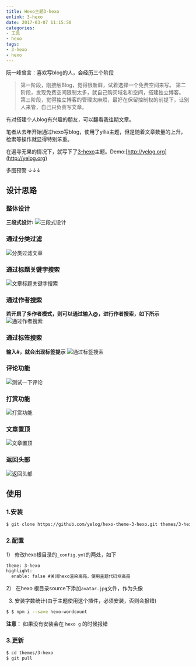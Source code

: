 ```yaml
---
title: Hexo主题3-hexo
enlink: 3-hexo
date: 2017-03-07 11:15:50
categories:
- 工具
- hexo
tags:
- 3-hexo
- hexo
---
```

阮一峰曾言：喜欢写blog的人，会经历三个阶段
>第一阶段，刚接触Blog，觉得很新鲜，试着选择一个免费空间来写。
第二阶段，发现免费空间限制太多，就自己购买域名和空间，搭建独立博客。
第三阶段，觉得独立博客的管理太麻烦，最好在保留控制权的前提下，让别人来管，自己只负责写文章。

有对搭建个人blog有兴趣的朋友，可以翻看我往期文章。

笔者从去年开始通过hexo写blog，使用了yilia主题，但是随着文章数量的上升，检索等操作就显得特别笨重。

在遍寻无果的情况下，就写下了[3-hexo](https://github.com/yelog/hexo-theme-3-hexo)主题。Demo:[http://yelog.org](http://yelog.org)

多图预警 ↓↓↓
## 设计思路
### 整体设计
**三段式设计:**
![三段式设计](https://cdn.jsdelivr.net/gh/yelog/assets/images/Fl2tl1Is5zx-D0DAt03bg0WkWXhO.png)
### 通过分类过滤
![分类过滤文章](https://cdn.jsdelivr.net/gh/yelog/assets/images/FmooXnOPeRPGBts5V5W7CV0AHuIo.gif)
### 通过标题关键字搜索
![文章标题关键字搜索](https://cdn.jsdelivr.net/gh/yelog/assets/images/FkF9lgTJoLdmNlYbTVokSNB3zdS4.gif)
### 通过作者搜索
**若开启了多作者模式，则可以通过输入@，进行作者搜索，如下所示**
![通过作者搜索](https://cdn.jsdelivr.net/gh/yelog/assets/images/FhbFRRPIDuz1pEKH-dr-RWDHVvXn.gif)
### 通过标签搜索
**输入#，就会出现标签提示**
![通过标签搜索](https://cdn.jsdelivr.net/gh/yelog/assets/images/FoJsDnsoLWKo7ECSzcLmzUX_uWgw.gif)
### 评论功能
![测试一下评论](https://cdn.jsdelivr.net/gh/yelog/assets/images/FtDD77YX_xenS-AZQW56qrwrQc4D.gif)
### 打赏功能
![打赏功能](https://cdn.jsdelivr.net/gh/yelog/assets/images/FhlNgOF7ipEIVrrztFdRam3WRikw.gif)
### 文章置顶
![文章置顶](https://cdn.jsdelivr.net/gh/yelog/assets/images/FhQLLqrRCr4yFGl9nDb_9oc4yME-.png)
### 返回头部
![返回头部](https://cdn.jsdelivr.net/gh/yelog/assets/images/FjpVByJViwYEWHHMTeayiQ-FD_qG.gif)

## 使用
### 1.安装
```bash 	
$ git clone https://github.com/yelog/hexo-theme-3-hexo.git themes/3-hexo
```
### 2.配置
1） 修改hexo根目录的`_config.yml`的两处，如下
```xml
theme: 3-hexo
highlight:
  enable: false #关闭hexo渲染高亮，使用主题代码块高亮
```

2） 在hexo 根目录source下添加`avatar.jpg`文件，作为头像

3) 安装字数统计(由于主题使用这个插件，必须安装，否则会报错)
```bash
$ $ npm i --save hexo-wordcount
```
**注意：** 如果没有安装会在 `hexo g` 的时候报错
### 3.更新
```bash
$ cd themes/3-hexo
$ git pull
```
